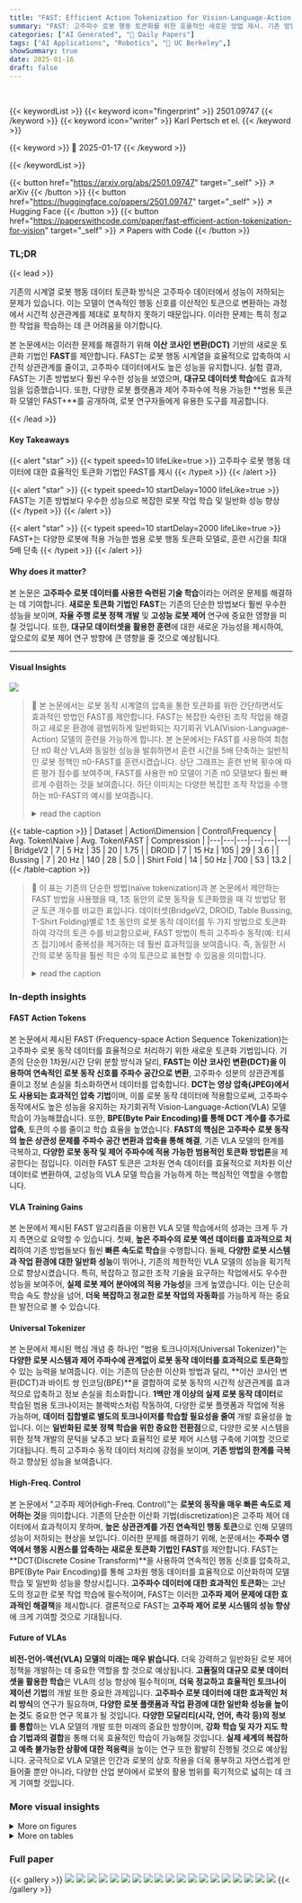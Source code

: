 ```yaml
---
title: "FAST: Efficient Action Tokenization for Vision-Language-Action Models"
summary: "FAST: 고주파수 로봇 행동 토큰화를 위한 효율적인 새로운 방법 제시. 기존 방법의 한계 극복, 정확도 향상 및 훈련 시간 단축."
categories: ["AI Generated", "🤗 Daily Papers"]
tags: ["AI Applications", "Robotics", "🏢 UC Berkeley",]
showSummary: true
date: 2025-01-16
draft: false
---
```


<br>

{{< keywordList >}}
{{< keyword icon="fingerprint" >}} 2501.09747 {{< /keyword >}}
{{< keyword icon="writer" >}} Karl Pertsch et el. {{< /keyword >}}
 
{{< keyword >}} 🤗 2025-01-17 {{< /keyword >}}
 
{{< /keywordList >}}

{{< button href="https://arxiv.org/abs/2501.09747" target="_self" >}}
↗ arXiv
{{< /button >}}
{{< button href="https://huggingface.co/papers/2501.09747" target="_self" >}}
↗ Hugging Face
{{< /button >}}
{{< button href="https://paperswithcode.com/paper/fast-efficient-action-tokenization-for-vision" target="_self" >}}
↗ Papers with Code
{{< /button >}}




### TL;DR


{{< lead >}}

기존의 시계열 로봇 행동 데이터 토큰화 방식은 고주파수 데이터에서 성능이 저하되는 문제가 있습니다.  이는 모델이 연속적인 행동 신호를 이산적인 토큰으로 변환하는 과정에서 시간적 상관관계를 제대로 포착하지 못하기 때문입니다.  이러한 문제는 특히 정교한 작업을 학습하는 데 큰 어려움을 야기합니다. 

본 논문에서는 이러한 문제를 해결하기 위해 **이산 코사인 변환(DCT)** 기반의 새로운 토큰화 기법인 **FAST**를 제안합니다.  FAST는 로봇 행동 시계열을 효율적으로 압축하여 시간적 상관관계를 줄이고, 고주파수 데이터에서도 높은 성능을 유지합니다.  실험 결과, FAST는 기존 방법보다 훨씬 우수한 성능을 보였으며, **대규모 데이터셋 학습**에도 효과적임을 입증했습니다.  또한, 다양한 로봇 플랫폼과 제어 주파수에 적용 가능한 **범용 토큰화 모델인 FAST+**를 공개하여, 로봇 연구자들에게 유용한 도구를 제공합니다.

{{< /lead >}}


#### Key Takeaways

{{< alert "star" >}}
{{< typeit speed=10 lifeLike=true >}} 고주파수 로봇 행동 데이터에 대한 효율적인 토큰화 기법인 FAST를 제시 {{< /typeit >}}
{{< /alert >}}

{{< alert "star" >}}
{{< typeit speed=10 startDelay=1000 lifeLike=true >}} FAST는 기존 방법보다 우수한 성능으로 복잡한 로봇 작업 학습 및 일반화 성능 향상 {{< /typeit >}}
{{< /alert >}}

{{< alert "star" >}}
{{< typeit speed=10 startDelay=2000 lifeLike=true >}} FAST+는 다양한 로봇에 적용 가능한 범용 로봇 행동 토큰화 모델로, 훈련 시간을 최대 5배 단축 {{< /typeit >}}
{{< /alert >}}

#### Why does it matter?
본 논문은 **고주파수 로봇 데이터를 사용한 숙련된 기술 학습**이라는 어려운 문제를 해결하는 데 기여합니다.  **새로운 토큰화 기법인 FAST**는 기존의 단순한 방법보다 훨씬 우수한 성능을 보이며, **자율 주행 로봇 정책 개발** 및 **고성능 로봇 제어** 연구에 중요한 영향을 미칠 것입니다.  또한, **대규모 데이터셋을 활용한 훈련**에 대한 새로운 가능성을 제시하여, 앞으로의 로봇 제어 연구 방향에 큰 영향을 줄 것으로 예상됩니다.

------
#### Visual Insights



![](https://arxiv.org/html/2501.09747/extracted/6136664/figures/convergence_2.jpg)

> 🔼 본 논문에서는 로봇 동작 시계열의 압축을 통한 토큰화를 위한 간단하면서도 효과적인 방법인 FAST를 제안합니다.  FAST는 복잡한 숙련된 조작 작업을 해결하고 새로운 환경에 광범위하게 일반화되는 자기회귀 VLA(Vision-Language-Action) 모델의 훈련을 가능하게 합니다.  본 논문에서는 FAST를 사용하여  최첨단 π0 확산 VLA와 동일한 성능을 발휘하면서 훈련 시간을 5배 단축하는 일반적인 로봇 정책인 π0-FAST를 훈련시켰습니다.  상단 그래프는 훈련 반복 횟수에 따른 평가 점수를 보여주며, FAST를 사용한 π0 모델이 기존 π0 모델보다 훨씬 빠르게 수렴하는 것을 보여줍니다. 하단 이미지는 다양한 복잡한 조작 작업을 수행하는 π0-FAST의 예시를 보여줍니다.
> <details>
> <summary>read the caption</summary>
> Figure 1: We propose FAST, a simple yet effective approach for tokenization of robot action trajectories via time-series compression. FAST enables training of autoregressive VLAs that solve complex dexterous manipulation tasks and generalize broadly to new scenes. We use it to train π0subscript𝜋0\pi_{0}italic_π start_POSTSUBSCRIPT 0 end_POSTSUBSCRIPT-FAST, a generalist robot policy that matches the performance of the state-of-the-art π0subscript𝜋0\pi_{0}italic_π start_POSTSUBSCRIPT 0 end_POSTSUBSCRIPT diffusion VLA on dexterous and long-horizon manipulation tasks, while training 5x faster (top).
> </details>





{{< table-caption >}}
| Dataset | Action\Dimension | Control\Frequency | Avg. Token\Naive | Avg. Token\FAST | Compression |
|---|---|---|---|---|---| 
| BridgeV2 | 7 | 5 Hz | 35 | 20 | 1.75 |
| DROID | 7 | 15 Hz | 105 | 29 | 3.6 |
| Bussing | 7 | 20 Hz | 140 | 28 | 5.0 |
| Shirt Fold | 14 | 50 Hz | 700 | 53 | 13.2 |{{< /table-caption >}}

> 🔼 이 표는 기존의 단순한 방법(naïve tokenization)과 본 논문에서 제안하는 FAST 방법을 사용했을 때, 1초 동안의 로봇 동작을 토큰화했을 때 각 방법당 평균 토큰 개수를 비교한 표입니다.  데이터셋(BridgeV2, DROID, Table Bussing, T-Shirt Folding)별로 1초 동안의 로봇 동작 데이터를  두 가지 방법으로 토큰화하여 각각의 토큰 수를 비교함으로써, FAST 방법이 특히 고주파수 동작(예: 티셔츠 접기)에서 중복성을 제거하는 데 훨씬 효과적임을 보여줍니다.  즉, 동일한 시간의 로봇 동작을 훨씬 적은 수의 토큰으로 표현할 수 있음을 의미합니다.
> <details>
> <summary>read the caption</summary>
> TABLE I: Comparison of the average token count per action chunk for naïve tokenization and FAST. We use 1-second chunks in all datasets. With our method, each chunk requires many fewer tokens, particularly for high-frequency domains such as the T-shirt folding task, indicating that it is more effective at removing redundancy.
> </details>





### In-depth insights


#### FAST Action Tokens
본 논문에서 제시된 FAST (Frequency-space Action Sequence Tokenization)는 고주파수 로봇 동작 데이터를 효율적으로 처리하기 위한 새로운 토큰화 기법입니다. 기존의 단순한 1차원/시간 단위 분할 방식과 달리, **FAST는 이산 코사인 변환(DCT)을 이용하여 연속적인 로봇 동작 신호를 주파수 공간으로 변환**, 고주파수 성분의 상관관계를 줄이고 정보 손실을 최소화하면서 데이터를 압축합니다.  **DCT는 영상 압축(JPEG)에서도 사용되는 효과적인 압축 기법**이며, 이를 로봇 동작 데이터에 적용함으로써, 고주파수 동작에서도 높은 성능을 유지하는 자기회귀적 Vision-Language-Action(VLA) 모델 학습이 가능해졌습니다.  또한, **BPE(Byte Pair Encoding)를 통해 DCT 계수를 추가로 압축**, 토큰의 수를 줄이고 학습 효율을 높였습니다.  **FAST의 핵심은 고주파수 로봇 동작의 높은 상관성 문제를 주파수 공간 변환과 압축을 통해 해결**,  기존 VLA 모델의 한계를 극복하고,  **다양한 로봇 동작 및 제어 주파수에 적용 가능한 범용적인 토큰화 방법론**을 제공한다는 점입니다.  이러한 FAST 토큰은 고차원 연속 데이터를 효율적으로 저차원 이산 데이터로 변환하여, 고성능의 VLA 모델 학습을 가능하게 하는 핵심적인 역할을 수행합니다.

#### VLA Training Gains
본 논문에서 제시된 FAST 알고리즘을 이용한 VLA 모델 학습에서의 성과는 크게 두 가지 측면으로 요약할 수 있습니다. 첫째, **높은 주파수의 로봇 액션 데이터를 효과적으로 처리**하여 기존 방법들보다 훨씬 **빠른 속도로 학습**을 수행합니다. 둘째, **다양한 로봇 시스템과 작업 환경에 대한 일반화 성능**이 뛰어나, 기존의 제한적인 VLA 모델의 성능을 획기적으로 향상시켰습니다. 특히, 복잡하고 정교한 조작 기술을 요구하는 작업에서도 우수한 성능을 보여주어, **실제 로봇 제어 분야에의 적용 가능성**을 크게 높였습니다.  이는 단순히 학습 속도 향상을 넘어, **더욱 복잡하고 정교한 로봇 작업의 자동화**를 가능하게 하는 중요한 발전으로 볼 수 있습니다.

#### Universal Tokenizer
본 논문에서 제시된 핵심 개념 중 하나인 "범용 토크나이저(Universal Tokenizer)"는 **다양한 로봇 시스템과 제어 주파수에 관계없이 로봇 동작 데이터를 효과적으로 토큰화**할 수 있는 능력을 보여줍니다.  이는 기존의 단순한 이산화 방법과 달리, **이산 코사인 변환(DCT)과 바이트 쌍 인코딩(BPE)**을 결합하여 로봇 동작의 시간적 상관관계를 효과적으로 압축하고 정보 손실을 최소화합니다.  **1백만 개 이상의 실제 로봇 동작 데이터**로 학습된 범용 토크나이저는 블랙박스처럼 작동하여, 다양한 로봇 플랫폼과 작업에 적용 가능하며, **데이터 집합별로 별도의 토크나이저를 학습할 필요성을 줄여** 개발 효율성을 높입니다.  이는 **일반화된 로봇 정책 학습을 위한 중요한 전환점**으로, 다양한 로봇 시스템을 위한 정책 개발의 문턱을 낮추고 보다 효율적인 로봇 제어 시스템 구축에 기여할 것으로 기대됩니다. 특히 고주파수 동작 데이터 처리에 강점을 보이며, **기존 방법의 한계를 극복**하고 향상된 성능을 보여줍니다.

#### High-Freq. Control
본 논문에서 "고주파 제어(High-Freq. Control)"는 **로봇의 동작을 매우 빠른 속도로 제어하는 것**을 의미합니다. 기존의 단순한 이산화 기법(discretization)은 고주파 제어 데이터에서 효과적이지 못하며, **높은 상관관계를 가진 연속적인 행동 토큰**으로 인해 모델의 성능이 저하되는 현상을 보입니다.  이러한 문제를 해결하기 위해, 논문에서는 **주파수 영역에서 행동 시퀀스를 압축하는 새로운 토큰화 기법인 FAST**를 제안합니다.  FAST는 **DCT(Discrete Cosine Transform)**을 사용하여 연속적인 행동 신호를 압축하고, BPE(Byte Pair Encoding)를 통해 고차원 행동 데이터를 효율적으로 이산화하여 모델 학습 및 일반화 성능을 향상시킵니다. **고주파수 데이터에 대한 효과적인 토큰화**는 고난도의 정교한 로봇 작업 학습에 필수적이며, FAST는 이러한 **고주파 제어 문제에 대한 효과적인 해결책**을 제시합니다.  결론적으로 FAST는 **고주파 제어 로봇 시스템의 성능 향상**에 크게 기여할 것으로 기대됩니다.

#### Future of VLAs
**비전-언어-액션(VLA) 모델의 미래는 매우 밝습니다.**  더욱 강력하고 일반화된 로봇 제어 정책을 개발하는 데 중요한 역할을 할 것으로 예상됩니다.  **고품질의 대규모 로봇 데이터셋을 활용한 학습**은 VLA의 성능 향상에 필수적이며, **더욱 정교하고 효율적인 토크나이제이션 기법**의 개발 또한 중요한 과제입니다.  **고주파수 로봇 데이터에 대한 효과적인 처리 방식**의 연구가 필요하며, **다양한 로봇 플랫폼과 작업 환경에 대한 일반화 성능을 높이는 것**도 중요한 연구 목표가 될 것입니다.  **다양한 모달리티(시각, 언어, 촉각 등)의 정보를 통합**하는 VLA 모델의 개발 또한 미래의 중요한 방향이며, **강화 학습 및 자가 지도 학습 기법과의 결합**을 통해 더욱 효율적인 학습이 가능해질 것입니다.  **실제 세계의 복잡하고 예측 불가능한 상황에 대한 적응력**을 높이는 연구 또한 활발히 진행될 것으로 예상됩니다.  궁극적으로 VLA 모델은 인간과 로봇의 상호 작용을 더욱 풍부하고 자연스럽게 만들어줄 뿐만 아니라, 다양한 산업 분야에서 로봇의 활용 범위를 획기적으로 넓히는 데 크게 기여할 것입니다.


### More visual insights

<details>
<summary>More on figures
</summary>


![](https://arxiv.org/html/2501.09747/x1.png)

> 🔼 그림 2는 FAST 토큰화 기법의 효과를 보여주는 두 가지 측면을 나타냅니다. 왼쪽은 고차원의 연속적인 로봇 액션을 FAST 토큰화를 통해 이산적인 토큰으로 변환하여, 단순한 다음 토큰 예측 방식으로 자기회귀 트랜스포머 모델을 훈련하는 과정을 보여줍니다. 이는 기존의 복잡한 로봇 제어 방식 대비 간소화된 접근법임을 시사합니다. 오른쪽은 다양한 제어 주파수에서 FAST 토큰화와 OpenVLA [39] 에서 사용되는 일반적인 이산화 기법(binning)의 성능을 비교합니다. 특히 고주파수 로봇 데이터에서 FAST 토큰화가 훨씬 우수한 성능을 보임을 보여줍니다.
> <details>
> <summary>read the caption</summary>
> Figure 2: Left: FAST tokenization enables training of autoregressive Transformers for dexterous robot control via simple next token prediction. Right: FAST outperforms popular binning tokenization schemes, e.g., used in OpenVLA [39], particularly for high-frequency robot data.
> </details>



![](https://arxiv.org/html/2501.09747/extracted/6136664/figures/case_study.png)

> 🔼 그림 3은 샘플링 속도가 예측 성능에 미치는 영향을 보여줍니다. 네트워크가 네 개의 원으로 주어진 검은색 점선 곡선을 예측해야 하는 단순한 보간 작업에서 작은 자기 회귀 변환기 모델을 학습시켰습니다. 이전 VLA [10, 39]에서 사용된 이진화 토큰화 기법으로 학습된 모델은 기저 신호의 샘플링 주파수가 증가함에 따라 점점 더 나쁜 예측을 생성하는 반면, 이산 코사인 변환(DCT)을 기반으로 하는 저희의 FAST 토큰화 기법은 이 문제를 해결하고 모든 샘플링 속도에 걸쳐 고품질 예측을 제공합니다.
> <details>
> <summary>read the caption</summary>
> Figure 3: Effect of sampling rate on prediction performance. We train a small autoregressive transformer model on a didactic interpolation task, in which the network must predict the black dashed curve given the four circles. We find that models trained with the binning tokenization approach used in prior VLAs [10, 39] produce increasingly poor predictions as we increase the sampling frequency of the underlying signal, due to strong correlation between consecutive tokens at high frequencies. Our FAST tokenization approach, based on the discrete cosine transform (DCT), addresses the problem and leads to high-quality predictions across all sampling rates.
> </details>



![](https://arxiv.org/html/2501.09747/x2.png)

> 🔼 그림 4는 FAST 동작 토큰화 파이프라인의 개요를 보여줍니다. 먼저, 정규화된 동작 청크에 대해 이산 코사인 변환(DCT)을 적용하여 주파수 영역으로 변환합니다. 그런 다음, DCT 계수들을 양자화하고, 바이트 쌍 인코딩(BPE)을 사용하여 각 차원의 DCT 계수들의 평평화된 시퀀스를 최종 동작 토큰 시퀀스로 압축합니다. 자세한 내용은 5-B절을 참조하십시오.
> <details>
> <summary>read the caption</summary>
> Figure 4: Overview of the FAST action tokenization pipeline. Given a normalized chunk of actions, we apply discrete cosine transform (DCT) to convert the signal to the frequency domain. We then quantize the DCT coefficients and use byte-pair encoding (BPE) to compress the flattened sequence of per-dimension DCT coefficients into the final action token sequence. See Section V-B for a detailed description.
> </details>



![](https://arxiv.org/html/2501.09747/extracted/6136664/figures/environments.jpg)

> 🔼 그림 5는 논문에서 제시된 FAST 알고리즘의 성능을 평가하기 위해 사용된 7가지 실험 환경을 보여줍니다. 여기에는 6가지 실제 로봇 작업(세탁물 개기, 테이블 정리, 식료품 포장, 토스터에서 토스트 꺼내기, 티셔츠 접기, 탁상 조작)과 1가지 시뮬레이션 환경(DROID)이 포함됩니다. 이러한 작업들은 세탁물 개기와 같이 매우 숙련된 작업 능력이 필요한 작업과 미지의 환경에서 제로샷 탁상 조작과 같이 일반화 능력을 평가하기 위한 작업으로 구성되어, FAST의 탁월한 성능을 보여줍니다.
> <details>
> <summary>read the caption</summary>
> Figure 5: Evaluation environments. We test FAST across 7 evaluation environments: 6 real-robot tasks and 1 simulation environment. The tasks are designed to test VLA performance on highly dexterous tasks, like folding cloths from a laundry basket (“Laundry Folding”), and generalization, e.g., zero-shot table-top manipulation in unseen environments (“DROID”).
> </details>



![](https://arxiv.org/html/2501.09747/x3.png)

> 🔼 그림 6은 다양한 토큰화 기법을 사용한 정책 성능 비교를 보여줍니다.  액션 대상을 압축하는 토큰화 기법(FAST, FSQ)은 기존 VLA에서 사용되던 단순한 binning 토큰화보다 훨씬 효율적인 학습을 가능하게 합니다.  특히, FAST는 FSQ보다 더 효과적인 학습을 제공하며, 복잡한 실제 로봇 작업에서 그 차이가 더욱 두드러집니다.  범용 토크나이저인 FAST+는 데이터셋별 토크나이저와 동등한 성능을 보입니다.  그림에는 평균과 95% 신뢰 구간이 표시되어 있습니다.
> <details>
> <summary>read the caption</summary>
> Figure 6: Comparison of policy performance using different tokenization approaches. We find that tokenization approaches that compress action targets (FAST, FSQ) lead to substantially more efficient training than the naïve binning tokenization used in prior VLAs. Overall, we find that FAST leads to more effective policy training than FSQ, particularly on dexterous real-robot tasks. Our universal tokenizer, FAST+, matches the performance of dataset-specific tokenizers. We report mean and 95% CI.
> </details>



![](https://arxiv.org/html/2501.09747/x4.png)

> 🔼 그림 7은 DROID 데이터셋 [38]으로 학습된 FAST 정책의 평가 환경을 보여줍니다. 동일한 정책 체크포인트가 세 개의 다른 대학 캠퍼스에서 다양한 간단한 테이블톱 작업을 제로샷으로 수행하는 것을 보여줍니다.  즉,  이미지와 언어 설명만으로 새로운 환경에서도 테이블톱 작업을 성공적으로 수행함을 의미합니다. 이는 정책의 뛰어난 일반화 능력을 보여주는 예시입니다.
> <details>
> <summary>read the caption</summary>
> Figure 7: Evaluation environments of FAST policy trained on DROID [38]. We find that the same policy checkpoint generalizes robustly, and performs various simple table-top tasks zero-shot across three university campuses.
> </details>



![](https://arxiv.org/html/2501.09747/x5.png)

> 🔼 그림 8은 본 논문에서 제안하는 FAST+ 토크나이저의 압축 성능을 기존의 단순 토크나이저와 비교 분석한 결과를 보여줍니다.  토크나이저 학습 과정에서 사용되지 않은 다양한 로봇 데이터셋을 대상으로 실험을 진행하였습니다.  실험 결과, FAST+ 토크나이저는 로봇의 형태, 동작 공간, 제어 주파수가 다양한 광범위한 상황에서도 효과적으로 동작하는 것을 확인하였습니다.  다양한 로봇 데이터셋에 걸쳐 일관되게 우수한 압축률을 보임으로써, FAST+ 토크나이저의 범용성과 효율성을 입증합니다.
> <details>
> <summary>read the caption</summary>
> Figure 8: Universal tokenizer. We test the compression rate achieved by our FAST+ tokenizer vs. naïve tokenization across diverse robot datasets, unseen during tokenizer training. We find that FAST is effective across a wide range of robot morphologies, action spaces and control frequencies.
> </details>



![](https://arxiv.org/html/2501.09747/x6.png)

> 🔼 그림 9는 단일 작업 학습에서 FAST 디코딩을 사용한 저희의 π₀ 모델과 확산 π₀ [7] 모델의 성능을 비교한 것입니다. 작은 데이터셋(Libero, 티셔츠 접기)에서는 두 모델 모두 비슷한 성능을 보입니다. 큰 데이터셋(테이블 정리)에서는 FAST가 더 빠르게 수렴합니다. DROID 데이터셋에서는 FAST가 언어 지침을 더 잘 따르는 것으로 나타났습니다. 평균 및 95% 신뢰 구간을 보고합니다.
> <details>
> <summary>read the caption</summary>
> Figure 9: Comparison of diffusion π0subscript𝜋0\pi_{0}italic_π start_POSTSUBSCRIPT 0 end_POSTSUBSCRIPT [7] to our π0subscript𝜋0\pi_{0}italic_π start_POSTSUBSCRIPT 0 end_POSTSUBSCRIPT model with FAST decoding on single-task training. On small datasets (Libero, T-Shirt Folding), both perform comparably. On large datasets (Table Bussing), FAST converges faster. In DROID, we find that FAST follows language instructions better. We report mean and 95% CI.
> </details>



![](https://arxiv.org/html/2501.09747/x7.png)

> 🔼 그림 10은 세탁물 접기 작업에 대한 π0-FAST의 실행 결과를 보여줍니다. FAST 토큰화는 자기 회귀 VLA가 이전의 토큰화 방식으로는 불가능했던 복잡하고 장기적인 숙련된 작업을 수행할 수 있도록 합니다. 이 그림은 여러 단계에 걸쳐 세탁물을 정확하게 접는 로봇의 동작을 보여주는 일련의 이미지를 포함합니다.  이는 고주파수 제어와 장기적인 계획이 필요한 복잡한 작업에서 FAST 토큰화의 효과를 보여줍니다.
> <details>
> <summary>read the caption</summary>
> Figure 10: Rollout of π0subscript𝜋0\pi_{0}italic_π start_POSTSUBSCRIPT 0 end_POSTSUBSCRIPT-FAST on the laundry folding task. FAST tokenization enables autoregressive VLAs to perform complex, long-horizon, and dexterous tasks that were impossible with previous tokenization schemes.
> </details>



![](https://arxiv.org/html/2501.09747/x8.png)

> 🔼 그림 11은 본 논문에서 제안하는  π0-FAST 와 기존 확산 기반 π0 [7] 모델의 성능을 비교 분석한 결과를 보여줍니다.  π0-FAST는  훨씬 적은 연산량으로 확산 기반 π0와 동등한 수준의 성능을 달성합니다.  도표에는 평균과 95% 신뢰구간이 표시되어 있습니다.  즉,  π0-FAST가 훈련에 필요한 연산량을 상당히 줄이면서도 확산 기반 π0와 동일한 성능을 보인다는 것을 시각적으로 보여줍니다.
> <details>
> <summary>read the caption</summary>
> Figure 11: Comparison of π0subscript𝜋0\pi_{0}italic_π start_POSTSUBSCRIPT 0 end_POSTSUBSCRIPT-FAST and diffusion π0subscript𝜋0\pi_{0}italic_π start_POSTSUBSCRIPT 0 end_POSTSUBSCRIPT [7] generalist policies. π0subscript𝜋0\pi_{0}italic_π start_POSTSUBSCRIPT 0 end_POSTSUBSCRIPT-FAST matches the performance of diffusion π0subscript𝜋0\pi_{0}italic_π start_POSTSUBSCRIPT 0 end_POSTSUBSCRIPT while requiring significantly less compute for training. Reported: mean and 95% CI.
> </details>



![](https://arxiv.org/html/2501.09747/x9.png)

> 🔼 그림 12는 여섯 가지 훈련 데이터 세트에 대한 압축-재구성 절충에 대한 비교입니다. 어떤 이산화 방법이라도 재구성 충실도와 압축 수준 간의 절충을 제어하는 하이퍼파라미터를 포함하며, 여기서는 출력에서 토큰 수로 표현됩니다(모든 토크나이저에서 어휘 크기는 일정하게 유지됨). 하이퍼파라미터(FAST: 반올림 배율, 단순 토크나이저: 하위 샘플링 빈도, FSQ: 잠재 토큰 수)를 변경하면서 FAST가 광범위한 범위의 배율에서 잘 작동함을 발견했습니다. 특히, 낮은 충실도에서는 VQ 기반 토크나이저보다 효율성이 떨어지지만, 더 높은 재구성 충실도로 확장성이 훨씬 뛰어나므로, FAST는 세밀한 제어 문제에 훨씬 더 적합합니다. 각 토크나이저(FAST+, 하위 샘플링 없는 단순 토크나이저)의 특정 인스턴스도 표시되어 있습니다.
> <details>
> <summary>read the caption</summary>
> Figure 12: Comparison of compression-reconstruction tradeoff on six training datsets. Any discretization method includes some hyperparameter that controls the tradeoff between reconstruction fidelity and compression level, represented here as number of tokens in the output (vocab size is held constant across all tokenizers). We sweep this hyperparameter (FAST: rounding scale; naïve tokenization: subsampling frequency; FSQ: number of latent tokens) and find that FAST performs well across a wide range of scales. In particular, although it is less efficient than VQ-based tokenizers at low fidelities, it exhibits much better scaling to higher reconstruction fidelity, making FAST much more applicable to fine-grained control problems. Specific instantiations of each tokenizer (FAST+, and naïve tokenization without subsampling) are also shown.
> </details>



![](https://arxiv.org/html/2501.09747/x10.png)

> 🔼 (a)는 테이블 정리를 보여주는 그림입니다.  UR5e 로봇 팔이 접시, 그릇, 컵, 식기류 등 다양한 물건들을 쓰레기통과 플라스틱 용기에 정리하는 모습을 보여줍니다. 이 작업은 다양한 물체들을 정확하게 잡고 옮기는 정교한 동작을 요구합니다. 그림은 로봇이 테이블 정리 작업을 수행하는 과정의 한 순간을 보여주는 것이며, 작업 성공 여부를 판단하는 데 도움이 되는 시각적 정보를 제공합니다.  이 그림은 논문의 실험 결과를 시각적으로 보여주는 데 사용됩니다.
> <details>
> <summary>read the caption</summary>
> (a) Table Bussing
> </details>



![](https://arxiv.org/html/2501.09747/x11.png)

> 🔼 그림 (b)는 로봇이 티셔츠를 접는 작업을 보여줍니다. 그림에는 여러 각도에서 촬영된 티셔츠 접는 과정의 다양한 이미지들이 포함되어 있습니다. 이 작업은 로봇의 정밀한 조작 능력과 복잡한 동작 계획 능력을 요구하는 어려운 작업입니다. 이미지들은 로봇이 티셔츠를 집어 올리고, 펴고, 접는 과정을 보여주는 연속적인 시퀀스로 구성되어 있습니다.  이를 통해 로봇이 얼마나 정확하고 효율적으로 복잡한 작업을 수행할 수 있는지 보여줍니다. 이 그림은 본 논문에서 제안하는 FAST 토크나이제이션 기법을 사용하여 고주파수 로봇 데이터를 효율적으로 학습하는 방식을 보여주는 실험 결과의 일부입니다.
> <details>
> <summary>read the caption</summary>
> (b) T-Shirt Folding
> </details>



![](https://arxiv.org/html/2501.09747/extracted/6136664/figures/task_bus.jpeg)

> 🔼 그림 (c)는 '식료품 가방에 담기' 로봇 작업을 보여줍니다. UR5 단일 암 로봇이 테이블에 있는 다양한 물건들을(모양, 크기, 재질, 무게가 다양함) 식료품 가방에 넣어야 합니다.  로봇은 물건들을 가방에 조심스럽게 넣어서 가방이 넘어지거나 찢어지지 않도록 해야 하는 어려운 과제를 수행합니다. 이 그림은 평가 작업의 초기 설정을 보여줍니다.
> <details>
> <summary>read the caption</summary>
> (c) Grocery Bagging
> </details>



![](https://arxiv.org/html/2501.09747/extracted/6136664/figures/task_shirt.jpeg)

> 🔼 그림 (d)는 토스터에서 토스트를 꺼내는 작업을 보여줍니다. 두 개의 로봇 팔이 달린 Trossen Viper-X 로봇이 토스터에서 두 조각의 빵을 꺼내 접시에 놓는 과정을 보여줍니다. 이 작업은 정확한 움켜짐과 배치를 필요로 하는 어려운 작업입니다. 각각의 토스트 조각을 제거하고 접시에 놓는 데 성공하면 한 점씩 부여되며 총 네 점 만점으로 점수가 매겨집니다.
> <details>
> <summary>read the caption</summary>
> (d) Toast out of Toaster
> </details>



![](https://arxiv.org/html/2501.09747/extracted/6136664/figures/task_grocery.jpeg)

> 🔼 그림 (e)는 세탁물 개기를 보여줍니다. 이 과제는 양팔 로봇이 바구니에서 셔츠와 반바지를 집어 테이블에 펼친 다음 개어서 쌓는 것을 포함합니다. 이는 정밀한 파지, 옷감을 펼치기 위한 역동적인 움직임, 옷감이 엉킬 때 재시도와 수정, 접힌 옷감을 기존 쌓음 위에 정확하게 놓는 등 높은 수준의 숙련도가 요구되는 매우 어려운 과제입니다. 성공률은 개별 의류 품목에 대한 성공 여부로 측정됩니다.
> <details>
> <summary>read the caption</summary>
> (e) Laundry Folding
> </details>



![](https://arxiv.org/html/2501.09747/extracted/6136664/figures/task_toast.jpeg)

> 🔼 그림 13은 논문에서 다루는 7가지 평가 작업의 초기 설정을 보여줍니다. 각 이미지는 로봇이 작업을 시작하기 전 물체의 초기 배치를 보여주는 스냅샷입니다.  이러한 작업들은 로봇의 숙련된 조작 능력을 평가하기 위해 고안되었으며, 세탁물 개기, 테이블 정리, 식료품 포장, 토스터에서 토스트 꺼내기, 그리고 식료품 포장 등 다양한 난이도와 유형의 작업이 포함되어 있습니다. 각 이미지는 해당 작업의 복잡성과 다양한 어려움을 보여줍니다.
> <details>
> <summary>read the caption</summary>
> Figure 13: Sampled initial configurations of evaluation tasks.
> </details>



![](https://arxiv.org/html/2501.09747/extracted/6136664/figures/task_laundry.jpeg)

> 🔼 그림 14는 논문에서 제시된 DROID 데이터셋을 정량적으로 평가하기 위해 사용된 실험 환경 설정들을 보여줍니다. 그림에는 다양한 작업들을 수행하는 로봇의 모습이 여러 각도에서 묘사되어 있으며, 각 사진 아래에는 해당 작업에 대한 간략한 설명이 함께 제공됩니다. 이 그림을 통해 독자는 DROID 데이터셋의 다양성과 복잡성을 보다 쉽게 이해할 수 있습니다.
> <details>
> <summary>read the caption</summary>
> Figure 14: Setups used for quantitative DROID evaluation.
> </details>



![](https://arxiv.org/html/2501.09747/x12.png)

> 🔼 그림 15는 동일한 양의 훈련 연산을 사용하여 훈련된 경우,  π0-FAST가 확산 π0 [7] 일반 정책보다 성능이 훨씬 뛰어나다는 것을 보여줍니다. π0-FAST는 더 빠른 수렴으로 인해 확산 VLA보다 훨씬 더 효율적입니다. 그림에는 평균 및 95% CI가 표시되어 있습니다.
> <details>
> <summary>read the caption</summary>
> Figure 15: Comparison of π0subscript𝜋0\pi_{0}italic_π start_POSTSUBSCRIPT 0 end_POSTSUBSCRIPT-FAST and compute-matched diffusion π0subscript𝜋0\pi_{0}italic_π start_POSTSUBSCRIPT 0 end_POSTSUBSCRIPT [7] generalist policies. π0subscript𝜋0\pi_{0}italic_π start_POSTSUBSCRIPT 0 end_POSTSUBSCRIPT-FAST clearly outperforms the diffusion VLA when trained with the same amount of training compute, due to its faster convergence. Reported: mean and 95% CI.
> </details>



</details>




<details>
<summary>More on tables
</summary>


{{< table-caption >}}
| Dataset Name | Morphology | Action Space | Control Frequency (Hz) | Mixture Weight (%) |
|---|---|---|---|---|
| ARX | Bi-manual | Joint | 50 | 7.2 |
| AgileX | Bi-manual | Joint | 50 | 1.8 |
| Fibocom | Mobile | Joint | 50 | 2.9 |
| Franka FR3 | Single arm | Joint | 20 | 3.7 |
| Mobile Trossen | Mobile | Joint | 50 | 2.5 |
| Trossen Biarm | Bi-manual | Joint | 50 | 4.3 |
| UR5 single | Single arm | Joint | 20 | 10.3 |
| UR5 biarm | Bi-manual | Joint | 20 | 2.4 |
| ARX slate mobile | Mobile | Joint | 50 | 2.5 |
| ARX EE | Bi-manual | EE | 50 | 3.6 |
| AgileX EE | Bi-manual | EE | 50 | 0.9 |
| Fibocom EE | Mobile | EE | 50 | 1.4 |
| Franka FR3 EE | Single arm | EE | 20 | 1.9 |
| Mobile Trossen EE | Mobile | EE | 50 | 1.2 |
| Trossen Biarm EE | Bi-manual | EE | 50 | 2.1 |
| UR5 single EE | Single arm | EE | 20 | 5.2 |
| UR5 biarm EE | Bi-manual | EE | 20 | 1.2 |
| ARX slate mobile EE | Mobile | EE | 50 | 1.2 |
| ARX Cam | Bi-manual | CamFrame | 50 | 3.6 |
| AgileX Cam | Bi-manual | CamFrame | 50 | 0.9 |
| Fibocom Cam | Mobile | CamFrame | 50 | 1.4 |
| Franka FR3 Cam | Single arm | CamFrame | 20 | 1.9 |
| Mobile Trossen Cam | Mobile | CamFrame | 50 | 1.2 |
| Trossen Biarm Cam | Bi-manual | CamFrame | 50 | 2.1 |
| UR5 single Cam | Single arm | CamFrame | 20 | 5.2 |
| UR5 biarm Cam | Bi-manual | CamFrame | 20 | 1.2 |
| ARX slate mobile Cam | Mobile | CamFrame | 50 | 1.2 |
| ALOHA [69] | Bi-manual | Joint | 50 | 5.0 |
| DROID [38] | Single arm | Joint | 15 | 11.2 |
| Bridge V2 [60] | Single arm | EE | 5 | 5.0 |
| OpenX [52] | Single arm | EE | mixed | 3.8 |{{< /table-caption >}}
> 🔼 표 II는 논문의 실험에서 사용된 DROID 데이터셋의 평가 작업 목록을 보여줍니다. 각 작업은 로봇이 수행해야 하는 특정 조작 작업을 설명하며, 작업의 복잡성과 필요한 기술 수준을 나타냅니다.  각 작업에 대한 시도 횟수도 함께 제시되어 있습니다. 이 표는 논문의 실험적 결과를 해석하고 로봇의 성능을 평가하는 데 중요한 역할을 합니다.
> <details>
> <summary>read the caption</summary>
> TABLE II: DROID evaluation tasks.
> </details>

{{< table-caption >}}
| Task | Trials |
|---|---| 
| Put the spoon in the dish rack | 4 |
| Put carrot in bowl | 4 |
| Put plate in dish rack | 2 |
| Wipe the table | 2 |
| Put the plate on the table | 2 |
| Clean up the table | 2 |
| Close the drawer | 4 |
| Put the stapler on the notebook | 2 |
| Put stapler in the drawer | 4 |
| Clean the whiteboard | 2 |
| Put the marker in the cup | 4 |
| Put the black sponge in the blue bowl | 2 |
| Put the red bottle in the black bowl | 2 |
| Put the watermelon in the purple bowl | 2 |
| Move the watermelon from the purple bowl to the blue bowl | 2 |
| Put the tape in the purple bowl | 2 |
| Put the water bottle on the left side of the table | 2 |
| **Total** | **44** |{{< /table-caption >}}
> 🔼 표 III는 본 논문에서 제안하는 범용 로봇 동작 토크나이저의 성능을 평가하기 위해 사용된 다양한 데이터셋을 보여줍니다.  각 데이터셋은 로봇의 형태(단일 암, 이중 암, 휴머노이드), 플랫폼, 동작 공간(관절 공간, 말단 효과기 공간, 카메라 프레임), 동작 차원, 제어 주파수, 그리고 수행된 작업을 나타냅니다. 이 표는 제안된 토크나이저의 일반화 능력을 평가하는 데 사용되었습니다.
> <details>
> <summary>read the caption</summary>
> TABLE III: Universal Tokenizer Evaluation Datasets.
> </details>

</details>




### Full paper

{{< gallery >}}
<img src="paper_images/1.png" class="grid-w50 md:grid-w33 xl:grid-w25" />
<img src="paper_images/2.png" class="grid-w50 md:grid-w33 xl:grid-w25" />
<img src="paper_images/3.png" class="grid-w50 md:grid-w33 xl:grid-w25" />
<img src="paper_images/4.png" class="grid-w50 md:grid-w33 xl:grid-w25" />
<img src="paper_images/5.png" class="grid-w50 md:grid-w33 xl:grid-w25" />
<img src="paper_images/6.png" class="grid-w50 md:grid-w33 xl:grid-w25" />
<img src="paper_images/7.png" class="grid-w50 md:grid-w33 xl:grid-w25" />
<img src="paper_images/8.png" class="grid-w50 md:grid-w33 xl:grid-w25" />
<img src="paper_images/9.png" class="grid-w50 md:grid-w33 xl:grid-w25" />
<img src="paper_images/10.png" class="grid-w50 md:grid-w33 xl:grid-w25" />
<img src="paper_images/11.png" class="grid-w50 md:grid-w33 xl:grid-w25" />
<img src="paper_images/12.png" class="grid-w50 md:grid-w33 xl:grid-w25" />
<img src="paper_images/13.png" class="grid-w50 md:grid-w33 xl:grid-w25" />
<img src="paper_images/14.png" class="grid-w50 md:grid-w33 xl:grid-w25" />
<img src="paper_images/15.png" class="grid-w50 md:grid-w33 xl:grid-w25" />
<img src="paper_images/16.png" class="grid-w50 md:grid-w33 xl:grid-w25" />
<img src="paper_images/17.png" class="grid-w50 md:grid-w33 xl:grid-w25" />
<img src="paper_images/18.png" class="grid-w50 md:grid-w33 xl:grid-w25" />
<img src="paper_images/19.png" class="grid-w50 md:grid-w33 xl:grid-w25" />
{{< /gallery >}}